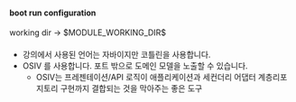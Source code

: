 #### boot run configuration
working dir -> \$MODULE_WORKING_DIR\$

####
- 강의에서 사용된 언어는 자바이지만 코틀린을 사용합니다. 
- OSIV 를 사용합니다. 포트 밖으로 도메인 모델을 노출할 수 있습니다.
  - OSIV는 프레젠테이션/API 로직이 애플리케이션과 세컨더리 어댑터 계층리포지토리 구현까지
    결합되는 것을 막아주는 좋은 도구